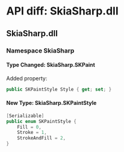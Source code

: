 # API diff: SkiaSharp.dll

## SkiaSharp.dll

### Namespace SkiaSharp

#### Type Changed: SkiaSharp.SKPaint

Added property:

```csharp
public SKPaintStyle Style { get; set; }
```


#### New Type: SkiaSharp.SKPaintStyle

```csharp
[Serializable]
public enum SKPaintStyle {
	Fill = 0,
	Stroke = 1,
	StrokeAndFill = 2,
}
```


